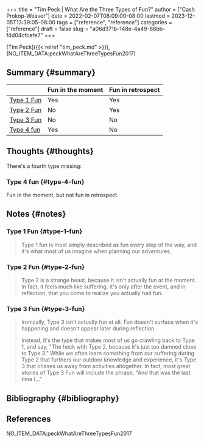 +++
title = "Tim Peck | What Are the Three Types of Fun?"
author = ["Cash Prokop-Weaver"]
date = 2022-02-07T08:09:00-08:00
lastmod = 2023-12-05T13:39:05-08:00
tags = ["reference", "reference"]
categories = ["reference"]
draft = false
slug = "a06d371b-148e-4a49-86bb-f4d04cfcefe7"
+++

[Tim Peck]({{< relref "tim_peck.md" >}}), (NO_ITEM_DATA:peckWhatAreThreeTypesFun2017)


## Summary {#summary}

|                           | Fun in the moment | Fun in retrospect |
|---------------------------|-------------------|-------------------|
| [Type 1 Fun](#type-1-fun) | Yes               | Yes               |
| [Type 2 Fun](#type-2-fun) | No                | Yes               |
| [Type 3 Fun](#type-3-fun) | No                | No                |
| [Type 4 fun](#type-4-fun) | Yes               | No                |


## Thoughts {#thoughts}

There's a fourth type missing:


### Type 4 fun {#type-4-fun}

Fun in the moment, but not fun in retrospect.


## Notes {#notes}


### Type 1 Fun {#type-1-fun}

> Type 1 fun is most simply described as fun every step of the way, and it's what most of us imagine when planning our adventures.


### Type 2 Fun {#type-2-fun}

> Type 2 is a strange beast, because it isn't actually fun at the moment. In fact, it feels much like suffering. It's only after the event, and in reflection, that you come to realize you actually had fun.


### Type 3 Fun {#type-3-fun}

> Ironically, Type 3 isn't actually fun at all. Fun doesn't surface when it's happening and doesn't appear later during reflection.
>
> Instead, it's the type that makes most of us go crawling back to Type 1, and say, "The heck with Type 2, because it's just too damned close to Type 3." While we often learn something from our suffering during Type 2 that furthers our outdoor knowledge and experience, it's Type 3 that chases us away from activities altogether. In fact, most great stories of Type 3 Fun will include the phrase, "And that was the last time I…"


## Bibliography {#bibliography}

## References

<style>.csl-entry{text-indent: -1.5em; margin-left: 1.5em;}</style><div class="csl-bib-body">
  <div class="csl-entry">NO_ITEM_DATA:peckWhatAreThreeTypesFun2017</div>
</div>
